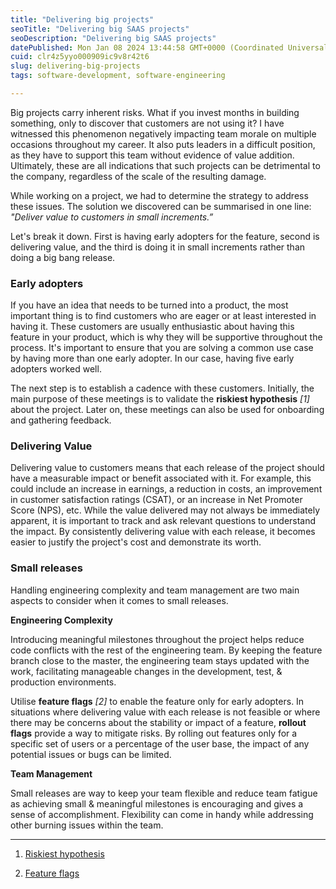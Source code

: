 ```yaml
---
title: "Delivering big projects"
seoTitle: "Delivering big SAAS projects"
seoDescription: "Delivering big SAAS projects"
datePublished: Mon Jan 08 2024 13:44:58 GMT+0000 (Coordinated Universal Time)
cuid: clr4z5yyo000909ic9v8r42t6
slug: delivering-big-projects
tags: software-development, software-engineering

---
```


Big projects carry inherent risks. What if you invest months in building something, only to discover that customers are not using it? I have witnessed this phenomenon negatively impacting team morale on multiple occasions throughout my career. It also puts leaders in a difficult position, as they have to support this team without evidence of value addition. Ultimately, these are all indications that such projects can be detrimental to the company, regardless of the scale of the resulting damage.

While working on a project, we had to determine the strategy to address these issues. The solution we discovered can be summarised in one line: *"Deliver value to customers in small increments.”*

Let's break it down. First is having early adopters for the feature, second is delivering value, and the third is doing it in small increments rather than doing a big bang release.

### Early adopters

If you have an idea that needs to be turned into a product, the most important thing is to find customers who are eager or at least interested in having it. These customers are usually enthusiastic about having this feature in your product, which is why they will be supportive throughout the process. It's important to ensure that you are solving a common use case by having more than one early adopter. In our case, having five early adopters worked well.

The next step is to establish a cadence with these customers. Initially, the main purpose of these meetings is to validate the **riskiest hypothesis** *\[1\]* about the project. Later on, these meetings can also be used for onboarding and gathering feedback.

### Delivering Value

Delivering value to customers means that each release of the project should have a measurable impact or benefit associated with it. For example, this could include an increase in earnings, a reduction in costs, an improvement in customer satisfaction ratings (CSAT), or an increase in Net Promoter Score (NPS), etc. While the value delivered may not always be immediately apparent, it is important to track and ask relevant questions to understand the impact. By consistently delivering value with each release, it becomes easier to justify the project's cost and demonstrate its worth.

### Small releases

Handling engineering complexity and team management are two main aspects to consider when it comes to small releases.

**Engineering Complexity**

Introducing meaningful milestones throughout the project helps reduce code conflicts with the rest of the engineering team. By keeping the feature branch close to the master, the engineering team stays updated with the work, facilitating manageable changes in the development, test, & production environments.

Utilise **feature flags** *\[2\]* to enable the feature only for early adopters. In situations where delivering value with each release is not feasible or where there may be concerns about the stability or impact of a feature, **rollout flags** provide a way to mitigate risks. By rolling out features only for a specific set of users or a percentage of the user base, the impact of any potential issues or bugs can be limited.

**Team Management**

Small releases are way to keep your team flexible and reduce team fatigue as achieving small & meaningful milestones is encouraging and gives a sense of accomplishment. Flexibility can come in handy while addressing other burning issues within the team.

---

1. [Riskiest hypothesis](https://clutch.co/resources/riskiest-assumption-test-vs-mvp-whats-the-difference)
    
2. [Feature flags](https://martinfowler.com/articles/feature-toggles.html)